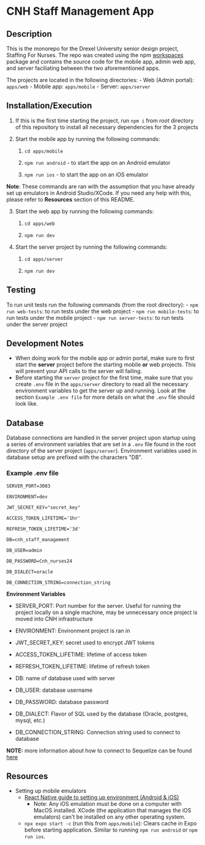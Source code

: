 # CNH Staff Management App


## Description

This is the monorepo for the Drexel University senior design project, Staffing For Nurses. The repo was created using the npm [workspaces](https://docs.npmjs.com/cli/v8/using-npm/workspaces) package and contains the source code for the mobile app, admin web app, and server faciliating between the two aforementioned apps.

The projects are located in the following directories:
	- Web (Admin portal): `apps/web`
	- Mobile app: `apps/mobile`
	- Server: `apps/server`

  
## Installation/Execution

1. If this is the first time starting the project, run `npm i` from root directory of this repository to install all necessary dependencies for the 3 projects
2. Start the mobile app by running the following commands:


	1.  `cd apps/mobile`

	  

	2. `npm run android` - to start the app on an Android emulator

	  

	3.  `npm run ios` - to start the app on an iOS emulator


  

  

**Note**: These commands are ran with the assumption that you have already set up emulators in Android Studio/XCode. If you need any help with this, please refer to **Resources** section of this README.

  

  

3. Start the web app by running the following commands:

	1. `cd apps/web`

	  

	  

	2.  `npm run dev`

  

  

4. Start the server project by running the following commands:  

	1. `cd apps/server`

	  

	  

	2. `npm run dev`

  

  
## Testing
To run unit tests run the following commands (from the root directory):
	- `npm run web-tests`: to run tests under the web project
	- `npm run mobile-tests`: to run tests under the mobile project
	- `npm run server-tests`: to run tests under the server project

## Development Notes

- When doing work for the mobile app or admin portal, make sure to first start the **server** project before the starting mobile **or** web projects. This will prevent your API calls to the server will failing.
- Before starting the `server` project for the first time, make sure that you create `.env` file in the `apps/server` directory to read all the necessary environment variables to get the server up and running. Look at the section `Example .env file` for more details on what the `.env`  file should look like.

## Database
Database connections are handled in the server project upon startup using a series of environment variables that are set in a `.env` file found in the root directory of the server project (`apps/server`).
Environment variables used in database setup are prefixed with the characters "DB".
### Example .env file
```
SERVER_PORT=3003

ENVIRONMENT=dev

JWT_SECRET_KEY="secret_key"

ACCESS_TOKEN_LIFETIME='1hr' 

REFRESH_TOKEN_LIFETIME='3d'

DB=cnh_staff_management

DB_USER=admin

DB_PASSWORD=Cnh_nurses24

DB_DIALECT=oracle

DB_CONNECTION_STRING=connection_string
```
**Environment Variables**
- SERVER_PORT: Port number for the server. Useful for running the project locally on a single machine, may be unnecessary once project is moved into CNH infrastructure

- ENVIRONMENT: Environment project is ran in
- JWT_SECRET_KEY: secret used to encrypt JWT tokens
- ACCESS_TOKEN_LIFETIME: lifetime of access token 
- REFRESH_TOKEN_LIFETIME: lifetime of refresh token
- DB: name of database used with server
- DB_USER: database username
- DB_PASSWORD: database password
- DB_DIALECT: Flavor of SQL used by the database (Oracle, postgres, mysql, etc.)
- DB_CONNECTION_STRING: Connection string used to connect to database

**NOTE:** more information about how to connect to Sequelize can be found [here](https://sequelize.org/docs/v6/getting-started/)

## Resources
- Setting up mobile emulators
	- [React Native guide to setting up environment (Android & iOS)](https://reactnative.dev/docs/set-up-your-environment)
		- Note: Any iOS emulation must be done on a computer with MacOS installed. XCode (the application that manages the iOS emulators) can't be installed on any other operating system.
	- `npx expo start -c` (run this from `apps/mobile`): Clears cache in Expo before starting application. Similar to running `npm run android` or `npm run ios`.

